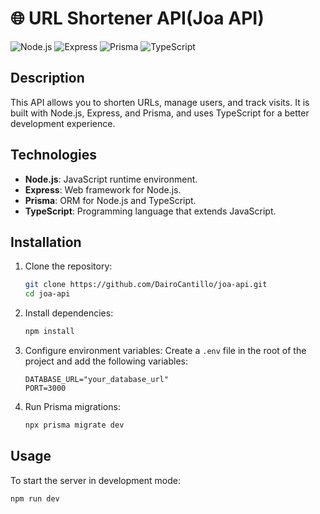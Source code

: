 # 🌐 URL Shortener API(Joa API)

![Node.js](https://img.shields.io/badge/Node.js-339933?style=for-the-badge&logo=nodedotjs&logoColor=white)
![Express](https://img.shields.io/badge/Express-000000?style=for-the-badge&logo=express&logoColor=white)
![Prisma](https://img.shields.io/badge/Prisma-2D3748?style=for-the-badge&logo=prisma&logoColor=white)
![TypeScript](https://img.shields.io/badge/TypeScript-007ACC?style=for-the-badge&logo=typescript&logoColor=white)

## Description

This API allows you to shorten URLs, manage users, and track visits. It is built with Node.js, Express, and Prisma, and uses TypeScript for a better development experience.

## Technologies

- **Node.js**: JavaScript runtime environment.
- **Express**: Web framework for Node.js.
- **Prisma**: ORM for Node.js and TypeScript.
- **TypeScript**: Programming language that extends JavaScript.

## Installation

1. Clone the repository:

   ```bash
   git clone https://github.com/DairoCantillo/joa-api.git
   cd joa-api
   ```

2. Install dependencies:

   ```bash
   npm install
   ```

3. Configure environment variables:
   Create a `.env` file in the root of the project and add the following variables:

   ```env
   DATABASE_URL="your_database_url"
   PORT=3000
   ```

4. Run Prisma migrations:
   ```bash
   npx prisma migrate dev
   ```

## Usage

To start the server in development mode:

```bash
npm run dev
```
